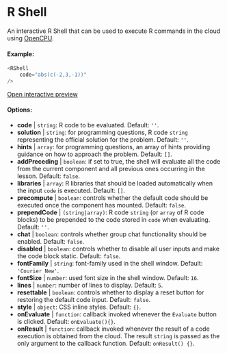# R Shell

An interactive R Shell that can be used to execute R commands in the cloud using [OpenCPU](https://www.opencpu.org/).

#### Example:

``` js
<RShell
    code="abs(c(-2,3,-1))"
/>
```

[Open interactive preview](https://isle.heinz.cmu.edu/components/r-shell/)

#### Options:

* __code__ | `string`: R code to be evaluated. Default: `''`.
* __solution__ | `string`: for programming questions, R code `string` representing the official solution for the problem. Default: `''`.
* __hints__ | `array`: for programming questions, an array of hints providing guidance on how to approach the problem. Default: `[]`.
* __addPreceding__ | `boolean`: if set to true, the shell will evaluate all the code from the current component and all previous ones occurring in the lesson. Default: `false`.
* __libraries__ | `array`: R libraries that should be loaded automatically when the input `code` is executed. Default: `[]`.
* __precompute__ | `boolean`: controls whether the default code should be executed once the component has mounted. Default: `false`.
* __prependCode__ | `(string|array)`: R code `string` (or `array` of R code blocks) to be prepended to the code stored in `code` when evaluating. Default: `''`.
* __chat__ | `boolean`: controls whether group chat functionality should be enabled. Default: `false`.
* __disabled__ | `boolean`: controls whether to disable all user inputs and make the code block static. Default: `false`.
* __fontFamily__ | `string`: font-family used in the shell window. Default: `'Courier New'`.
* __fontSize__ | `number`: used font size in the shell window. Default: `16`.
* __lines__ | `number`: number of lines to display. Default: `5`.
* __resettable__ | `boolean`: controls whether to display a reset button for restoring the default code input. Default: `false`.
* __style__ | `object`: CSS inline styles. Default: `{}`.
* __onEvaluate__ | `function`: callback invoked whenever the `Evaluate` button is clicked. Default: `onEvaluate(){}`.
* __onResult__ | `function`: callback invoked whenever the result of a code execution is obtained from the cloud. The result `string` is passed as the only argument to the callback function. Default: `onResult() {}`.
